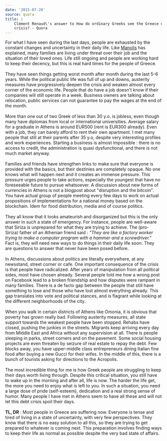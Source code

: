 ```yaml
---
date: '2015-07-20'
source: quora
title: |
    Clément Renaud\'s answer to How do ordinary Greeks see the Greece debt
    crisis? - Quora
---
```


For what I have seen during the last days, people are exhausted by the
constant changes and uncertainty in their daily life. Like
[Manolis](http://quora.com/profile/Manolis-Fanourgakis) has explained,
many families are living under threat over their job and the situation
of their loved ones. Life still ongoing and people are working hard to
keep their decency, but this is real hard times for the people of
Greece.\
\
They have seen things getting worst month after month during the last
5-6 years. While the political public life was full of up and downs,
austerity measures have progressively deepen the crisis and weaken
almost every corner of the economic life. People that do have a job
doesn\'t know if their companies will still operate in a week. Business
owners are talking about relocation, public services can not guarantee
to pay the wages at the end of the month.\
\
More than one out of two Greek of less than 30 y.o. is jobless, even
though many have diplomas from local or international universities.
Average salary for a graduate in Athens is around EUR500 (rent is EUR300
already). Even with a job, they can barely afford to rent their own
apartment. I met many people that still at their parents after 35 y.o,
despite very interesting profiles and work experiences. Starting a
business is almost impossible : there is no access to credit, the
administration is quasi dysfunctional, and there is not much market
anyway.\
\
Families and friends have strengthen links to make sure that everyone is
provided with the basics, but their destinies are completely opaque. No
one knows what will happen next and it creates an immense pressure. This
pressure urges people to take actions, especially the youngest that have
no foreseeable future to pursue whatsoever. A discussion about new forms
of currencies in Athens is not a blogpost about \"disruption and the
bitcoin\". You have actual group of people meeting every few days to
work on actual propositions of implementations for a national money
based on the blockchain. Idem for food distribution, media and of course
politics.\
\
They all know that it looks amateurish and disorganized but this is the
only answer in such a state of emergency. For instance, people are
well-aware that Siriza is unprepared for what they are trying to
achieve. The (pro-Siriza) father of an Athenian friend said : *\"They
are like a factory worker trying to make a computer program with a
hammer and a screwdriver.\"*  Fact is, they will need new ways to do
things in their daily life soon. They are questions to answer that never
have been posed before.\
\
In Athens, discussions about politics are literally everywhere, at any
newsstand, street corner or cafe. One important consequence of the
crisis is that people have radicalized. After years of manipulation from
all political sides, most have chosen already. Several people told me
how a wrong post on Facebook lead to a broken friendship and how
disputes were rampant in many families. There is a de facto gap between
the people that still have something to lose and those who have lost
almost everything already. This gap translates into vote and political
stances, and is flagrant while looking at the different neighborhoods of
the city.\
\
When you walk in certain districts of Athens like Omonia, it is obvious
that poverty has grown really bad. Following austerity measures, all
state support towards the weakest people have been stopped. Rehabs have
closed, pushing the junkies in the streets. Migrants keep arriving every
day from Middle East and Africa without any supervision at all. There is
people sleeping in parks, street corners and on the pavement. Some
social housing projects are even threaten by seizure of real estate to
repay the debt. Few blocks away, you have upper-middle class
entrepreneurs dining Italian fine food after buying a new Gucci for
their wifes. In the middle of this, there is a bunch of tourists asking
for directions to the Acropolis.\
\
The most incredible thing for me is how Greek people are struggling to
keep their days worth living through. Despite this critical situation,
you still have to wake up in the morning and after all, life is now. The
harder the life get, the more you need to enjoy what is left to you. In
such a situation, you need a large dose of pride (self-esteem),
dedication and a real strong sense of humor. Many people I have met in
Athens seem to have all these and will not let this debt crisis spoil
their days.\
\
**TL, DR** : Most people in Greece are suffering now. Everyone is tense
and tired of living in a state of uncertainty, with very few
perspectives. They know that there is no easy solution to all this, so
they are trying to get prepared to whatever is coming next. This
preparation involves finding ways to keep their life as normal as
possible despite the very bad state of affairs.
